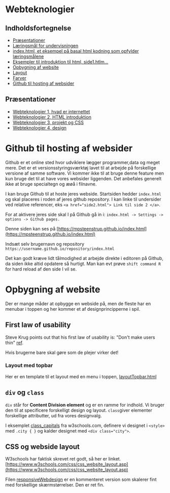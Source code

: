 # Webteknologier

## Indholdsfortegnelse
* [Præsentationer](##Præsentationer)
* [Læringsmål for undervisningen](laeringsmaal.md)
* [index.html, et eksempel på basal html kodning som opfylder læringsmålene](https://mpsteenstrup.github.io/index.html)
* [Eksempler til introduktion til html, side1.htlm...](/introduktion)
* [Opbygning af website](#-opbygning-af-website)
* [Layout](#css-og-webside-layout)
* [Farver](farver.md)
* [Github til hosting af websider](#github-til-hosting-af-websider)





## Præsentationer
* [Webteknologier 1, hvad er internettet](/filer/Webteknologier1.pdf)
* [Webteknologier 2, HTML introduktion](/filer/Webteknologier2.pdf)
* [Webteknologier 3, projekt og CSS](/filer/Webteknologier3.pdf)
* [Webteknologier 4, design](/filer/Webteknologier4.pdf)

# Github til hosting af websider

Github er et online sted hvor udviklere lægger programmer,data og meget mere. Det er et versionsstyringsværktøj lavet til at arbejde på forskellige versione af samme software. Vi kommer ikke til at bruge denne feature men kun bruge
det til at have vores websider liggenden.
Det anbefales generelt ikke at bruge specialtegn og æøå i filnavne.


I kan bruge Github til at hoste jeres webside. Startsiden hedder ```index.html``` og skal placeres i roden af jeres github repository. I kan linke til undersider ved relative referencer, eks ```<a href="side2.html"> Link til side 2 </a>```.

For at aktivere jeres side skal I på Github gå in i:
```index.html -> Settings -> options -> Github pages.```

Denne siden kan ses på
[https://mpsteenstrup.github.io/index.html](https://mpsteenstrup.github.io/index.html)

Indsæt selv brugernavn og repository
```https://username.github.io/repository/index.html```


Det kan godt kræve lidt tålmodighed at arbejde direkte i editoren på Github, da siden ikke altid opdatere så hurtigt. Man kan evt prøve ```shift command R``` for hard reload af den side I vil se.


# Opbygning af website
Der er mange måder at opbygge en webside på, men de fleste har en menubar i toppen og her kommer et af designprincipperne i spil.

## First law of usability
Steve Krug points out that his first law of usability is: "Don't make users thin" [ref](https://medium.com/@aniket.ambekar/lessons-learned-from-the-book-dont-make-me-think-by-steve-krug-8eddc339d213#:~:text=Steve%20Krug%20points%20out%20that,after%20looking%20at%20the%20screen.).

Hvis brugerne bare skal gøre som de plejer virker det!

### Layout med topbar
Her er en template til et layout med en menu i toppen, [layoutTopbar.html](/introduktion/layoutTopbar.html)


## ```div``` og ```class```
```div``` står for **Content Division element** og er en ramme for indhold. Vi bruger den til at specificere forskelligt design og layout. ```class```giver elementer forskellige attributter, ud fra vores designvalg.

I eksemplet [class_capitals](https://www.w3schools.com/html/tryit.asp?filename=tryhtml_classes_capitals) fra w3schools.com, definere vi designet i ```<style>``` med ```.city { }``` og kalder designet med ```<div class="city">```.

## CSS og webside layout
W3schools har faktisk skrevet ret godt, så her er linket.
[https://www.w3schools.com/css/css_website_layout.asp](https://www.w3schools.com/css/css_website_layout.asp)

Filen [responsiveWebdesign](introduktion/responsivWebdesign.html) er en kommenteret version som skalerer fint med forskellige skærmstørrelser. Den er ret fin.
